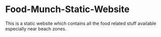 # Food-Munch-Static-Website
This is a static website which contains all the food related stuff available especially near beach zones.
